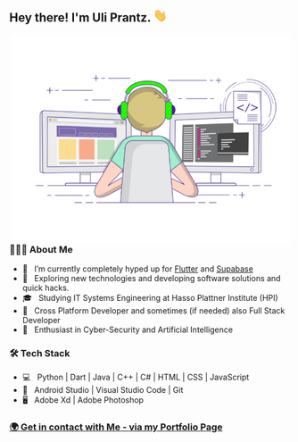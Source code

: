 
        
<h2> Hey there! I'm Uli Prantz. <img src="https://github.com/UliPrantz/UliPrantz/blob/main/Hi.gif" width="25"></h2>
<a href="https://www.youtube.com/watch?v=dQw4w9WgXcQ">
  <img align="right" alt="GIF" src="https://github.com/UliPrantz/UliPrantz/blob/main/EyeCatcher.gif" width="500"/>
</a>

<h3> 👨🏻‍💻 About Me </h3>

- 🔭 &nbsp; I’m currently completely hyped up for <a href="https://github.com/flutter/flutter">Flutter</a> and <a href="https://github.com/supabase/supabase">Supabase</a>
- 🤔 &nbsp; Exploring new technologies and developing software solutions and quick hacks.
- 🎓 &nbsp; Studying IT Systems Engineering at Hasso Plattner Institute (HPI)
- 💼 &nbsp; Cross Platform Developer and sometimes (if needed) also Full Stack Developer
- 🌱 &nbsp; Enthusiast in Cyber-Security and Artificial Intelligence

<h3>🛠 Tech Stack</h3>

- 💻 &nbsp; Python | Dart | Java | C++ | C# | HTML | CSS | JavaScript 
- 🔧 &nbsp; Android Studio | Visual Studio Code | Git
- 🖥 &nbsp; Adobe Xd | Adobe Photoshop 

<h3>
  <a href="https://uliprantz.dev">🌍  Get in contact with Me - via my Portfolio Page</a>
</h3>
